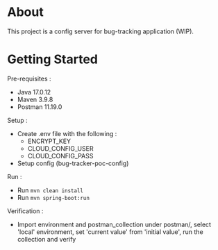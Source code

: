 # About

This project is a config server for bug-tracking application (WIP).


# Getting Started


Pre-requisites :
* Java 17.0.12
* Maven 3.9.8
* Postman 11.19.0

Setup :
* Create .env file with the following :
  - ENCRYPT_KEY
  - CLOUD_CONFIG_USER
  - CLOUD_CONFIG_PASS
* Setup config (bug-tracker-poc-config)

Run :
* Run `mvn clean install`
* Run `mvn spring-boot:run`


Verification :
* Import environment and postman_collection under postman/, select 'local' environment, set 'current value' from 'initial value', run the collection and verify
